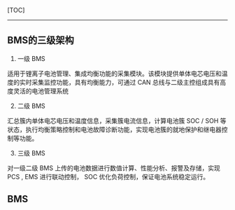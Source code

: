 

[TOC]

---

## BMS的三级架构  

1.  一级 BMS 

适用于锂离子电池管理、集成均衡功能的采集模块。该模块提供单体电芯电压和温度的实时采集监控功能，具有均衡能力，可通过 CAN 总线与二级主控组成具有高度灵活的电池管理系统

2.  二级 BMS 

汇总簇内单体电芯电压和温度信息，采集簇电流信息，计算电池簇 SOC / SOH 等状态，执行均衡策略控制和电池故障诊断功能，实现电池簇的就地保护和继电器控制等功能。 

3.  三级 BMS 

对一级二级 BMS 上传的电池数据进行数值计算、性能分析、报警及存储，实现 PCS , EMS 进行联动控制， SOC 优化负荷控制，保证电池系统稳定运行。

## BMS